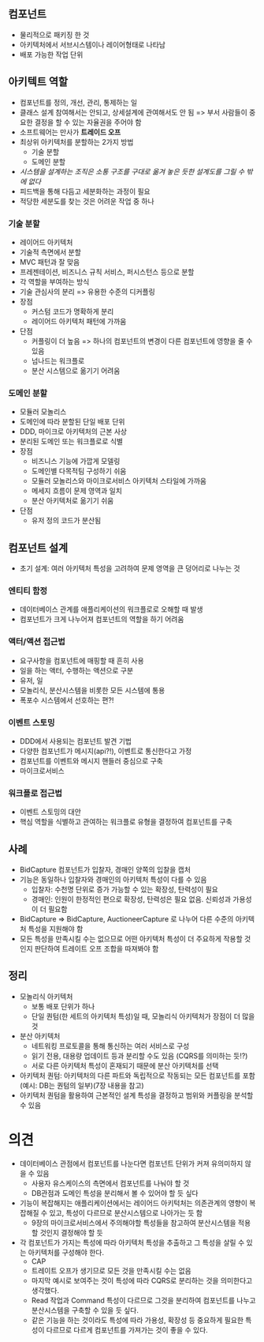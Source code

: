 ## 컴포넌트
- 물리적으로 패키징 한 것
- 아키텍처에서 서브시스템이나 레이어형태로 나타남
- 배포 가능한 작업 단위

## 아키텍트 역할
- 컴포넌트를 정의, 개선, 관리, 통제하는 일
- 클래스 설계 참여해서는 안되고, 상세설계에 관여해서도 안 됨 => 부서 사람들이 중요한 결정을 할 수 있는 자율권을 주어야 함
- 소프트웨어는 만사가 **트레이드 오프**
- 최상위 아키텍처를 분할하는 2가지 방법
  - 기술 분할
  - 도메인 분할
- *시스템을 설계하는 조직은 소통 구조를 구대로 옮겨 놓은 듯한 설계도를 그릴 수 밖에 없다*
- 피드백을 통해 다듬고 세분화하는 과정이 필요
- 적당한 세분도를 찾는 것은 어려운 작업 중 하나

### 기술 분할
- 레이어드 아키텍처
- 기술적 측면에서 분할
- MVC 패턴과 잘 맞음
- 프레젠테이션, 비즈니스 규칙 서비스, 퍼시스턴스 등으로 분할
- 각 역할을 부여하는 방식
- 기술 관심사의 분리 => 유용한 수준의 디커플링
- 장점
  - 커스텀 코드가 명확하게 분리
  - 레이어드 아키텍처 패턴에 가까움
- 단점
  - 커플링이 더 높음 => 하나의 컴포넌트의 변경이 다른 컴포넌트에 영향을 줄 수 있음
  - 넘나드는 워크플로
  - 분산 시스템으로 옮기기 어려움

### 도메인 분할
- 모듈러 모놀리스
- 도메인에 따라 분할된 단일 배포 단위
- DDD, 마이크로 아키텍처의 근본 사상
- 분리된 도메인 또는 워크플로로 식별
- 장점
  - 비즈니스 기능에 가깝게 모델링
  - 도메인별 다목적팀 구성하기 쉬움
  - 모듈러 모놀리스와 마이크로서비스 아키텍처 스타일에 가까움
  - 메세지 흐름이 문제 영역과 일치
  - 분산 아키텍처로 옮기기 쉬움
- 단점
  - 유저 정의 코드가 분산됨

## 컴포넌트 설계
- 초기 설계: 여러 아키텍처 특성을 고려하여 문제 영역을 큰 덩어리로 나누는 것

### 엔티티 함정
- 데이터베이스 관계를 애플리케이션의 워크플로로 오해할 때 발생
- 컴포넌트가 크게 나누어져 컴포넌트의 역할을 하기 어려움

### 액터/액션 접근법
- 요구사항을 컴포넌트에 매핑할 때 흔히 사용
- 일을 하는 액터, 수행하는 액션으로 구분
- 유저, 일
- 모놀리식, 분산시스템을 비롯한 모든 시스템에 통용
- 폭포수 시스템에서 선호하는 편?!

### 이벤트 스토밍
- DDD에서 사용되는 컴포넌트 발견 기법
- 다양한 컴포넌트가 메시지(api?!), 이벤트로 통신한다고 가정
- 컴포넌트를 이벤트와 메시지 핸들러 중심으로 구축 
- 마이크로서비스

### 워크플로 접근법
- 이벤트 스토밍의 대안
- 핵심 역할을 식별하고 관여하는 워크플로 유형을 결정하여 컴포넌트를 구축

## 사례
- BidCapture 컴포넌트가 입찰자, 경매인 양쪽의 입찰을 캡처
- 기능은 동일하나 입찰자와 경매인의 아키텍처 특성이 다를 수 있음
  - 입찰자: 수천명 단위로 증가 가능할 수 있는 확장성, 탄력성이 필요
  - 경매인: 인원이 한정적인 편으로 확장성, 탄력성은 필요 없음. 신뢰성과 가용성이 더 필요함
- BidCapture => BidCapture, AuctioneerCapture 로 나누어 다른 수준의 아키텍처 특성을 지원해야 함
- 모든 특성을 만족시킬 수는 없으므로 어떤 아키텍처 특성이 더 주요하게 작용할 것인지 판단하여 트레이트 오프 조합을 따져봐야 함

## 정리
- 모놀리식 아키텍처
  - 보통 배포 단위가 하나
  - 단일 퀀텀(한 세트의 아키텍처 특성)일 때, 모놀리식 아키텍처가 장점이 더 많을 것
- 분산 아키텍처
  - 네트워킹 프로토콜을 통해 통신하는 여러 서비스로 구성
  - 읽기 전용, 대용량 업데이트 등과 분리할 수도 있음 (CQRS를 의미하는 듯!?)
  - 서로 다른 아키텍처 특성이 혼재되기 때문에 분산 아키텍처를 선택
- 아키텍처 퀀텀: 아키텍처의 다른 파트와 독립적으로 작동되는 모든 컴포넌트를 포함 (예시: DB는 퀀텀의 일부)(7장 내용을 참고) 
- 아키텍처 퀀텀을 활용하여 근본적인 설계 특성을 결정하고 범위와 커플링을 분석할 수 있음 

# 의견
- 데이터베이스 관점에서 컴포넌트를 나눈다면 컴포넌트 단위가 커져 유의미하지 않을 수 있음
  - 사용자 유스케이스의 측면에서 컴포넌트를 나눠야 할 것
  - DB관점과 도메인 특성을 분리해서 볼 수 있어야 할 듯 싶다
- 기능이 복잡해지는 애플리케이션에서는 레이어드 아키턱처는 의존관계의 영향이 복잡해질 수 있고, 특성이 다르므로 분산시스템으로 나아가는 듯 함
  - 9장의 마이크로서비스에서 주의해야할 특성들을 참고하여 분산시스템을 적용할 것인지 결정해야 할 듯
- 각 컴포넌트가 가지는 특성에 따라 아키텍처 특성을 추출하고 그 특성을 살릴 수 있는 아키텍처를 구성해야 한다.
  - CAP
  - 트레이트 오프가 생기므로 모든 것을 만족시킬 수는 없음
  - 마지막 예시로 보여주는 것이 특성에 따라 CQRS로 분리하는 것을 의미한다고 생각했다.
  - Read 작업과 Command 특성이 다르므로 그것을 분리하여 컴포넌트를 나누고 분산시스템을 구축할 수 있을 듯 싶다.
  - 같은 기능을 하는 것이라도 특성에 따라 가용성, 확장성 등 중요하게 필요한 특성이 다르므로 다르게 컴포넌트를 가져가는 것이 좋을 수 있다.
